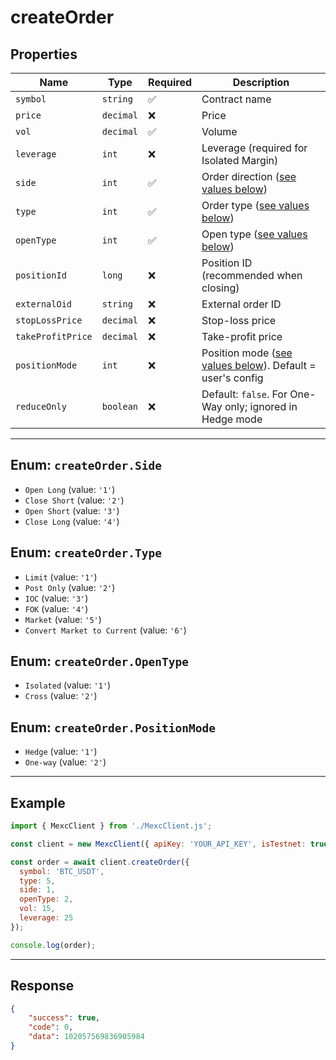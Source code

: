 
# createOrder

## Properties

| **Name**           | **Type**   | **Required** | **Description** |
|--------------------|------------|--------------|------------------|
| `symbol`           | `string`   | ✅            | Contract name |
| `price`            | `decimal`  | ❌            | Price |
| `vol`              | `decimal`  | ✅            | Volume |
| `leverage`         | `int`      | ❌            | Leverage (required for Isolated Margin) |
| `side`             | `int`      | ✅            | Order direction ([see values below](#enum-createorderside)) |
| `type`             | `int`      | ✅            | Order type ([see values below](#enum-createorderlimit)) |
| `openType`         | `int`      | ✅            | Open type ([see values below](#enum-createorderopentype)) |
| `positionId`       | `long`     | ❌            | Position ID (recommended when closing) |
| `externalOid`      | `string`   | ❌            | External order ID |
| `stopLossPrice`    | `decimal`  | ❌            | Stop-loss price |
| `takeProfitPrice`  | `decimal`  | ❌            | Take-profit price |
| `positionMode`     | `int`      | ❌            | Position mode ([see values below](#enum-createorderpositionmode)). Default = user's config |
| `reduceOnly`       | `boolean`  | ❌            | Default: `false`. For One-Way only; ignored in Hedge mode |

---

## Enum: `createOrder.Side`

* `Open Long` (value: `'1'`)
* `Close Short` (value: `'2'`)
* `Open Short` (value: `'3'`)
* `Close Long` (value: `'4'`)

## Enum: `createOrder.Type`

* `Limit` (value: `'1'`)
* `Post Only` (value: `'2'`)
* `IOC` (value: `'3'`)
* `FOK` (value: `'4'`)
* `Market` (value: `'5'`)
* `Convert Market to Current` (value: `'6'`)

## Enum: `createOrder.OpenType`

* `Isolated` (value: `'1'`)
* `Cross` (value: `'2'`)

## Enum: `createOrder.PositionMode`

* `Hedge` (value: `'1'`)
* `One-way` (value: `'2'`)

---

## Example

```js
import { MexcClient } from './MexcClient.js';

const client = new MexcClient({ apiKey: 'YOUR_API_KEY', isTestnet: true });

const order = await client.createOrder({
  symbol: 'BTC_USDT',
  type: 5,
  side: 1,
  openType: 2,
  vol: 15,
  leverage: 25
});

console.log(order);
```

---

## Response

```JSON
{
    "success": true,
    "code": 0,
    "data": 102057569836905984
}
```